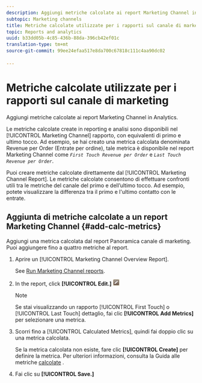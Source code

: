 ```yaml
---
description: Aggiungi metriche calcolate ai report Marketing Channel in Analytics.
subtopic: Marketing channels
title: Metriche calcolate utilizzate per i rapporti sul canale di marketing
topic: Reports and analytics
uuid: b33dd05b-4c85-436b-88da-396cb42ef01c
translation-type: tm+mt
source-git-commit: 99ee24efaa517e8da700c67818c111c4aa90dc02

---
```



# Metriche calcolate utilizzate per i rapporti sul canale di marketing

Aggiungi metriche calcolate ai report Marketing Channel in Analytics.

Le metriche calcolate create in reporting e analisi sono disponibili nel [!UICONTROL Marketing Channel] rapporto, con equivalenti di primo e ultimo tocco. Ad esempio, se hai creato una metrica calcolata denominata Revenue per Order (Entrate per ordine), tale metrica è disponibile nel report Marketing Channel come *`First Touch Revenue per Order`* e *`Last Touch Revenue per Order`*.

Puoi creare metriche calcolate direttamente dal [!UICONTROL Marketing Channel Report]. Le metriche calcolate consentono di effettuare confronti utili tra le metriche del canale del primo e dell’ultimo tocco. Ad esempio, potete visualizzare la differenza tra il primo e l'ultimo contatto con le entrate.

## Aggiunta di metriche calcolate a un report Marketing Channel {#add-calc-metrics}

Aggiungi una metrica calcolata dal report Panoramica canale di marketing. Puoi aggiungere fino a quattro metriche al report.

1. Aprire un [!UICONTROL Marketing Channel Overview Report].

   See [Run Marketing Channel reports](/help/components/c-marketing-channels/t-reports-sc.md).

1. In the report, click **[!UICONTROL Edit.]** ![](assets/metric_edit_icon.png)

   >[!NOTE]
   >
   >Se stai visualizzando un rapporto [!UICONTROL First Touch] o [!UICONTROL Last Touch] dettaglio, fai clic **[!UICONTROL Add Metrics]** per selezionare una metrica.

1. Scorri fino a [!UICONTROL Calculated Metrics], quindi fai doppio clic su una metrica calcolata.

   Se la metrica calcolata non esiste, fare clic **[!UICONTROL Create]** per definire la metrica. Per ulteriori informazioni, consulta la Guida alle metriche [calcolate](https://marketing.adobe.com/resources/help/en_US/analytics/calcmetrics/) .
1. Fai clic su **[!UICONTROL Save.]**
